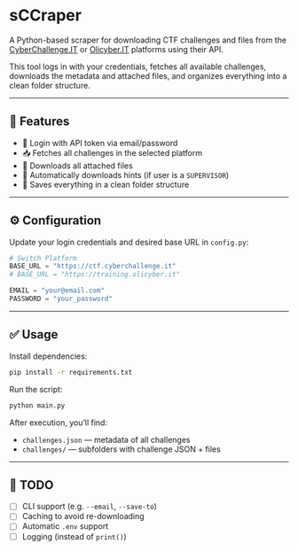 # sCCraper

A Python-based scraper for downloading CTF challenges and files from the [CyberChallenge.IT](https://cyberchallenge.it) or [Olicyber.IT](https://training.olicyber.it) platforms using their API.

This tool logs in with your credentials, fetches all available challenges, downloads the metadata and attached files, and organizes everything into a clean folder structure.

---

## 🚀 Features

- 🔐 Login with API token via email/password
- 📥 Fetches all challenges in the selected platform
- 💾 Downloads all attached files
- 🧠 Automatically downloads hints (if user is a `SUPERVISOR`)
- 📂 Saves everything in a clean folder structure

---

## ⚙️ Configuration

Update your login credentials and desired base URL in `config.py`:

```python
# Switch Platform
BASE_URL = "https://ctf.cyberchallenge.it"
# BASE_URL = "https://training.olicyber.it"

EMAIL = "your@email.com"
PASSWORD = "your_password"
```

---

## ✅ Usage

Install dependencies:

```bash
pip install -r requirements.txt
```

Run the script:

```bash
python main.py
```

After execution, you’ll find:

- `challenges.json` — metadata of all challenges
- `challenges/` — subfolders with challenge JSON + files

---

## 📌 TODO

- [ ] CLI support (e.g. `--email`, `--save-to`)
- [ ] Caching to avoid re-downloading
- [ ] Automatic `.env` support
- [ ] Logging (instead of `print()`)
